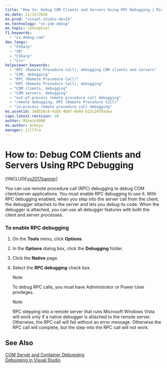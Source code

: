 ```yaml
---
title: "How to: Debug COM Clients and Servers Using RPC Debugging | Microsoft Docs"
ms.date: 11/15/2016
ms.prod: "visual-studio-dev14"
ms.technology: "vs-ide-debug"
ms.topic: conceptual
f1_keywords: 
  - "vs.debug.com"
dev_langs: 
  - "FSharp"
  - "VB"
  - "CSharp"
  - "C++"
helpviewer_keywords: 
  - "RPC (Remote Procedure Call), debugging COM clients and servers"
  - "COM, debugging"
  - "RPC (Remote Procedure Call)"
  - "RPC (Remote Procedure Call), debugging"
  - "COM clients, debugging"
  - "COM servers, debugging"
  - "out-of-process remote procedure call debugging"
  - "remote debugging, RPC (Remote Procedure Call)"
  - "in-process remote procedure call debugging"
ms.assetid: 3e8526c8-43b5-4b87-8e0d-b22c24f0a3ea
caps.latest.revision: 26
author: MikeJo5000
ms.author: mikejo
manager: jillfra
---
```

# How to: Debug COM Clients and Servers Using RPC Debugging
[!INCLUDE[vs2017banner](../includes/vs2017banner.md)]

You can use remote procedure call (RPC) debugging to debug COM client/server applications. You must enable RPC debugging to use it. With RPC debugging enabled, when you step into the server call from the client, the debugger attaches to the server and lets you debug its code. When the debugger is attached, you can use all debugger features with both the client and server processes.  
  
### To enable RPC debugging  
  
1. On the **Tools** menu, click **Options**.  
  
2. In the **Options** dialog box, click the **Debugging** folder.  
  
3. Click the **Native** page.  
  
4. Select the **RPC debugging** check box.  
  
    > [!NOTE]
    > To debug RPC calls, you must have Administrator or Power User privileges.  
  
    > [!NOTE]
    > RPC stepping into a remote server that runs Microsoft Windows Vista will work only if a native debugger is attached to the remote server. Otherwise, the RPC call will fail without an error message. Otherwise the RPC call will complete, but the step-into the RPC call will not work.  
  
## See Also  
 [COM Server and Container Debugging](../debugger/com-server-and-container-debugging.md)   
 [Debugging in Visual Studio](../debugger/debugging-in-visual-studio.md)
